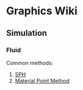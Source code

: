 # Graphics Wiki

## Simulation

### Fluid

Common methods:

1. [SPH](FluidSimulation/SPH/)
2. [Material Point Method](FluidSimulation/MPM/)

